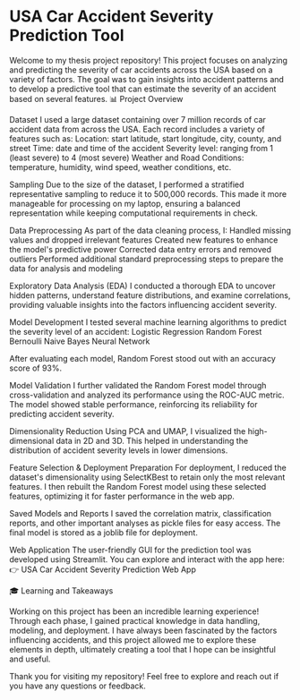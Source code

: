 # USA Car Accident Severity Prediction Tool

Welcome to my thesis project repository! This project focuses on analyzing and predicting the severity of car accidents across the USA based on a variety of factors. The goal was to gain insights into accident patterns and to develop a predictive tool that can estimate the severity of an accident based on several features.
📊 Project Overview

  Dataset
    I used a large dataset containing over 7 million records of car accident data from across the USA. Each record includes a variety of features such as:
        Location: start latitude, start longitude, city, county, and street
        Time: date and time of the accident
        Severity level: ranging from 1 (least severe) to 4 (most severe)
        Weather and Road Conditions: temperature, humidity, wind speed, weather conditions, etc.

  Sampling
    Due to the size of the dataset, I performed a stratified representative sampling to reduce it to 500,000 records. This made it more manageable for processing on my laptop, ensuring a balanced representation while keeping computational requirements in check.

  Data Preprocessing
    As part of the data cleaning process, I:
        Handled missing values and dropped irrelevant features
        Created new features to enhance the model's predictive power
        Corrected data entry errors and removed outliers
        Performed additional standard preprocessing steps to prepare the data for analysis and modeling

  Exploratory Data Analysis (EDA)
    I conducted a thorough EDA to uncover hidden patterns, understand feature distributions, and examine correlations, providing valuable insights into the factors influencing accident severity.

  Model Development
    I tested several machine learning algorithms to predict the severity level of an accident:
        Logistic Regression
        Random Forest
        Bernoulli Naive Bayes
        Neural Network

  After evaluating each model, Random Forest stood out with an accuracy score of 93%.

  Model Validation
    I further validated the Random Forest model through cross-validation and analyzed its performance using the ROC-AUC metric. The model showed stable performance, reinforcing its reliability for predicting accident severity.

  Dimensionality Reduction
    Using PCA and UMAP, I visualized the high-dimensional data in 2D and 3D. This helped in understanding the distribution of accident severity levels in lower dimensions.

  Feature Selection & Deployment Preparation
    For deployment, I reduced the dataset's dimensionality using SelectKBest to retain only the most relevant features. I then rebuilt the Random Forest model using these selected features, optimizing it for faster performance in the web app.

  Saved Models and Reports
        I saved the correlation matrix, classification reports, and other important analyses as pickle files for easy access.
        The final model is stored as a joblib file for deployment.

  Web Application
    The user-friendly GUI for the prediction tool was developed using Streamlit. You can explore and interact with the app here:
    👉 USA Car Accident Severity Prediction Web App

🎓 Learning and Takeaways

Working on this project has been an incredible learning experience! Through each phase, I gained practical knowledge in data handling, modeling, and deployment. I have always been fascinated by the factors influencing accidents, and this project allowed me to explore these elements in depth, ultimately creating a tool that I hope can be insightful and useful.

Thank you for visiting my repository! Feel free to explore and reach out if you have any questions or feedback.
